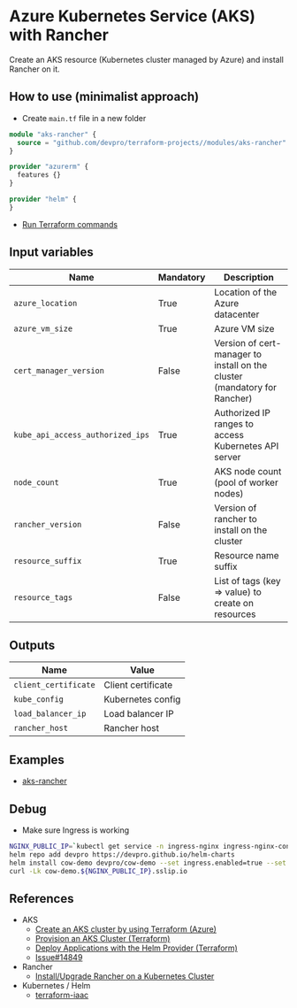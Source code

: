 # Azure Kubernetes Service (AKS) with Rancher

Create an AKS resource (Kubernetes cluster managed by Azure) and install Rancher on it.

## How to use (minimalist approach)

* Create `main.tf` file in a new folder

```terraform
module "aks-rancher" {
  source = "github.com/devpro/terraform-projects//modules/aks-rancher"
}

provider "azurerm" {
  features {}
}

provider "helm" {
}
```

* [Run Terraform commands](../../docs/terraform-cli.md#run-commands)

## Input variables

Name                             | Mandatory | Description
---------------------------------|-----------|--------------------------------------------------------------------------
`azure_location`                 | True      | Location of the Azure datacenter
`azure_vm_size`                  | True      | Azure VM size
`cert_manager_version`           | False     | Version of cert-manager to install on the cluster (mandatory for Rancher)
`kube_api_access_authorized_ips` | True      | Authorized IP ranges to access Kubernetes API server
`node_count`                     | True      | AKS node count (pool of worker nodes)
`rancher_version`                | False     | Version of rancher to install on the cluster
`resource_suffix`                | True      | Resource name suffix
`resource_tags`                  | False     | List of tags (key => value) to create on resources

## Outputs

Name                 | Value
---------------------|-------------------
`client_certificate` | Client certificate
`kube_config`        | Kubernetes config
`load_balancer_ip`   | Load balancer IP
`rancher_host`       | Rancher host

## Examples

* [aks-rancher](../../examples/aks-rancher/README.md)

## Debug

* Make sure Ingress is working

```bash
NGINX_PUBLIC_IP=`kubectl get service -n ingress-nginx ingress-nginx-controller --output jsonpath='{.status.loadBalancer.ingress[0].ip}'`
helm repo add devpro https://devpro.github.io/helm-charts
helm install cow-demo devpro/cow-demo --set ingress.enabled=true --set host=cow-demo.${NGINX_PUBLIC_IP}.sslip.io --namespace demo --create-namespace
curl -Lk cow-demo.${NGINX_PUBLIC_IP}.sslip.io
```

## References

* AKS
  * [Create an AKS cluster by using Terraform (Azure)](https://learn.microsoft.com/en-us/azure/aks/learn/quick-kubernetes-deploy-terraform?tabs=azure-cli)
  * [Provision an AKS Cluster (Terraform)](https://developer.hashicorp.com/terraform/tutorials/kubernetes/aks)
  * [Deploy Applications with the Helm Provider (Terraform)](https://developer.hashicorp.com/terraform/tutorials/kubernetes/helm-provider)
  * [Issue#14849](https://github.com/hashicorp/terraform-provider-azurerm/issues/14849)
* Rancher
  * [Install/Upgrade Rancher on a Kubernetes Cluster](https://ranchermanager.docs.rancher.com/v2.6/pages-for-subheaders/install-upgrade-on-a-kubernetes-cluster)
* Kubernetes / Helm
  * [terraform-iaac](https://github.com/terraform-iaac)
